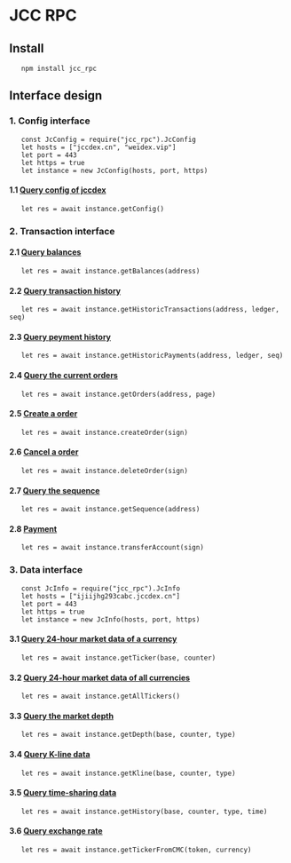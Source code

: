 <!-- markdownlint-disable MD024 -->
<!-- markdownlint-disable MD033 -->
<!-- markdownlint-disable MD046 -->
<!-- markdownlint-disable MD029 -->

# JCC RPC

## Install

```nodejs
   npm install jcc_rpc
```

## Interface design

### 1. Config interface

```nodejs
   const JcConfig = require("jcc_rpc").JcConfig
   let hosts = ["jccdex.cn", "weidex.vip"]
   let port = 443
   let https = true
   let instance = new JcConfig(hosts, port, https)
```

#### 1.1 [Query config of jccdex](../Jingchang-RPC-Server.md#1.1-获取配置数据)

```nodejs
   let res = await instance.getConfig()
```

### 2. Transaction interface

#### 2.1 [Query balances](../Jingchang-RPC-Server.md#2.1-获取钱包余额)

```nodejs
   let res = await instance.getBalances(address)
```

#### 2.2 [Query transaction history](../Jingchang-RPC-Server.md#2.2-获取交易历史记录)

```nodejs
   let res = await instance.getHistoricTransactions(address, ledger, seq)
```

#### 2.3 [Query peyment history](../Jingchang-RPC-Server.md#2.3-获取转账历史记录)

```nodejs
   let res = await instance.getHistoricPayments(address, ledger, seq)
```

#### 2.4 [Query the current orders](../Jingchang-RPC-Server.md#2.4-获取当前挂单)

```nodejs
   let res = await instance.getOrders(address, page)
```

#### 2.5 [Create a order](../Jingchang-RPC-Server.md#2.5-创建挂单)

```nodejs
   let res = await instance.createOrder(sign)
```

#### 2.6 [Cancel a order](../Jingchang-RPC-Server.md#2.6-取消挂单)

```nodejs
   let res = await instance.deleteOrder(sign)
```

#### 2.7 [Query the sequence](../Jingchang-RPC-Server.md#2.7-获取序列号)

```nodejs
   let res = await instance.getSequence(address)
```

#### 2.8 [Payment](../Jingchang-RPC-Server.md#2.8-转账)

```nodejs
   let res = await instance.transferAccount(sign)
```

### 3. Data interface

```nodejs
   const JcInfo = require("jcc_rpc").JcInfo
   let hosts = ["ijiijhg293cabc.jccdex.cn"]
   let port = 443
   let https = true
   let instance = new JcInfo(hosts, port, https)
```

#### 3.1 [Query 24-hour market data of a currency](../Jingchang-RPC-Server.md#3.1-获取指定币种24小时的行情数据)

```nodejs
   let res = await instance.getTicker(base, counter)
```

#### 3.2 [Query 24-hour market data of all currencies](../Jingchang-RPC-Server.md#3.2-获取所有币种24小时的行情数据)

```nodejs
   let res = await instance.getAllTickers()
```

#### 3.3 [Query the market depth](../Jingchang-RPC-Server.md#3.3-获取市场深度)

```nodejs
   let res = await instance.getDepth(base, counter, type)
```
  
#### 3.4 [Query K-line data](../Jingchang-RPC-Server.md#3.4-获取K线数据)

```nodejs
   let res = await instance.getKline(base, counter, type)
```

#### 3.5 [Query time-sharing data](../Jingchang-RPC-Server.md#3.5-获取分时数据)

```nodejs
   let res = await instance.getHistory(base, counter, type, time)
```

#### 3.6 [Query exchange rate](../Jingchang-RPC-Server.md#3.6-获取币种间汇率)

```nodejs
   let res = await instance.getTickerFromCMC(token, currency)
```
